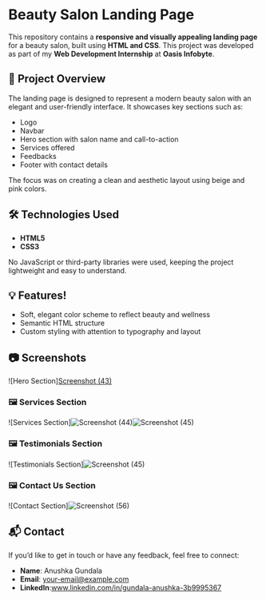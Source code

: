 # Beauty Salon Landing Page

This repository contains a **responsive and visually appealing landing page** for a beauty salon, built using **HTML and CSS**. This project was developed as part of my **Web Development Internship** at **Oasis Infobyte**.

## 🌸 Project Overview

The landing page is designed to represent a modern beauty salon with an elegant and user-friendly interface. It showcases key sections such as:

- Logo
- Navbar
- Hero section with salon name and call-to-action
- Services offered
- Feedbacks
- Footer with contact details

The focus was on creating a clean and aesthetic layout using beige and pink colors.

## 🛠️ Technologies Used

- **HTML5**
- **CSS3**

No JavaScript or third-party libraries were used, keeping the project lightweight and easy to understand.

## 💡 Features!

- Soft, elegant color scheme to reflect beauty and wellness
- Semantic HTML structure
- Custom styling with attention to typography and layout


## 📷 Screenshots
![Hero Section][Screenshot (43)](https://github.com/user-attachments/assets/cd8d2200-7c55-42e7-be96-09ecc4aa8a3a)

### 🖼️ Services Section 
![Services Section]![Screenshot (44)](https://github.com/user-attachments/assets/153f574e-a895-41ab-98dc-bf41077f60db)![Screenshot (45)](https://github.com/user-attachments/assets/b9373dfd-ffa2-432e-99a6-8b7057794d23)

### 🖼️ Testimonials Section
![Testimonials Section]![Screenshot (45)](https://github.com/user-attachments/assets/e02dc0bd-a7ac-4ac0-ac67-fe54e6b0e053)

### 🖼️ Contact Us Section
![Contact Section]![Screenshot (56)](https://github.com/user-attachments/assets/0201d298-e7b4-46f8-91b5-aaae19d3b8b7)

## 📬 Contact

If you’d like to get in touch or have any feedback, feel free to connect:

- **Name**: Anushka Gundala  
- **Email**: your-email@example.com  
- **LinkedIn**:www.linkedin.com/in/gundala-anushka-3b9995367
